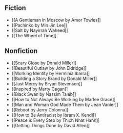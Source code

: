 ## Fiction
- [[A Gentleman in Moscow by Amor Towles]]
- [[Pachinko by Min Jin Lee]]
- [[Salt by Nayirrah Waheed]]
- [[The Wheel of Time]]


## Nonfiction
- [[Scary Close by Donald Miller]]
- [[Beautiful Outlaw by John Eldridge]]
- [[Working Identity by Herminia Ibarra]]
- [[Building a Story Brand by Donald Miller]]
- [[Just Mercy by Bryan Stevenson]]
- [[Inspired by Marty Cagan]]
- [[Black Swan by Nassim Taleb]]
- [[How to Not Always Be Working by Marlee Grace]]
- [[Man and Woman God Made Them by Jean Vanier]]
- [[Reboot by Jerry Colonna]]
- [[How to Be Antiracist by Ibram X. Kendi]]
- [[Peace is Every Step by Thich Nhat Hanh]]
- [[Getting Things Done by David Allen]]